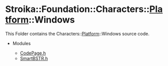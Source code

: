 # Stroika::Foundation::Characters::[Platform](../ReadMe.md)::Windows

This Folder contains the Characters::[Platform](../ReadMe.md)::Windows source code.

- Modules

  - [CodePage.h](CodePage.h)
  - [SmartBSTR.h](SmartBSTR.h)
